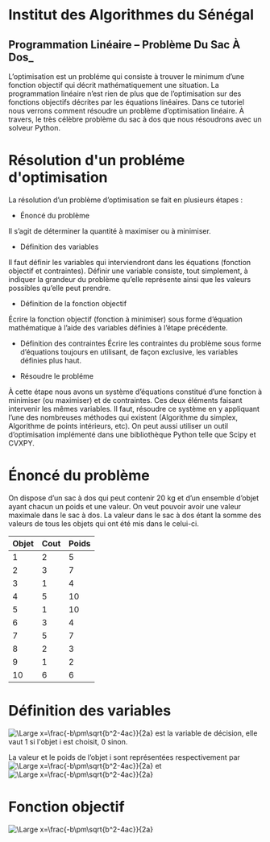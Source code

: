 
# Institut des Algorithmes du Sénégal
## Programmation Linéaire – Problème Du Sac À Dos_


L’optimisation est un probléme qui consiste à trouver le minimum d’une fonction objectif qui décrit mathématiquement une situation. La programmation linéaire n’est rien de plus que de l’optimisation sur des fonctions objectifs décrites par les équations linéaires. Dans ce tutoriel nous verrons comment résoudre un problème d’optimisation linéaire. À travers, le très célèbre problème du sac à dos que nous résoudrons avec un solveur Python. 

# Résolution d'un probléme d'optimisation

La résolution d’un problème d’optimisation se fait en plusieurs étapes :

- Énoncé du problème

Il s’agit de déterminer la quantité à maximiser ou à minimiser.

- Définition des variables

Il faut définir les variables qui interviendront dans les équations (fonction objectif et contraintes). Définir une variable consiste, tout simplement, à indiquer la grandeur du problème qu’elle représente ainsi que les valeurs possibles qu’elle peut prendre.

- Définition de la fonction objectif

Écrire la fonction objectif (fonction à minimiser) sous forme d’équation mathématique à l’aide des variables définies à l’étape précédente.

- Définition des contraintes
Écrire les contraintes du problème sous forme d’équations toujours en utilisant, de façon exclusive, les variables définies plus haut.

- Résoudre le probléme

À cette étape nous avons un système d’équations constitué d’une fonction à minimiser (ou maximiser) et de contraintes. Ces deux éléments faisant intervenir les mêmes variables. Il faut, résoudre ce système en y appliquant l’une des nombreuses méthodes qui existent (Algorithme du simplex, Algorithme de points intérieurs, etc). On peut aussi utiliser un outil d’optimisation implémenté dans une bibliothèque Python telle que Scipy et CVXPY.

# Énoncé du problème

On dispose d’un sac à dos qui peut contenir 20 kg et d’un ensemble d’objet ayant chacun un poids et une valeur.
On veut pouvoir avoir une valeur maximale dans le sac à dos. La valeur dans le sac à dos étant la somme des valeurs de tous les objets qui ont été mis dans le celui-ci.

| Objet                                | Cout                                 | Poids                                |
| ------------------------------------ | ------------------------------------ | ------------------------------------ |
| 1 | 2 | 5|
| 2 | 3 | 7|
| 3 | 1 | 4 |
| 4 | 5 | 10 |
| 5 | 1 | 10 |
| 6 | 3 | 4 |
| 7 | 5 | 7 |
| 8 | 2 | 3 |
| 9 | 1 | 2 |
| 10 | 6 | 6 |

# Définition des variables

![\Large x=\frac{-b\pm\sqrt{b^2-4ac}}{2a}](https://latex.codecogs.com/svg.latex?\Large&space;x_i)
est la variable de décision, elle vaut 1 si l'objet i est choisit, 0 sinon.

La valeur et le poids de l’objet i sont représentées respectivement par 
![\Large x=\frac{-b\pm\sqrt{b^2-4ac}}{2a}](https://latex.codecogs.com/svg.latex?\Large&space;p_i) et ![\Large x=\frac{-b\pm\sqrt{b^2-4ac}}{2a}](https://latex.codecogs.com/svg.latex?\Large&space;v_i)

# Fonction objectif

![\Large x=\frac{-b\pm\sqrt{b^2-4ac}}{2a}](https://latex.codecogs.com/svg.latex?\Large&space;F=\sum_{\substack{i=1..10}}x_iv_i)



